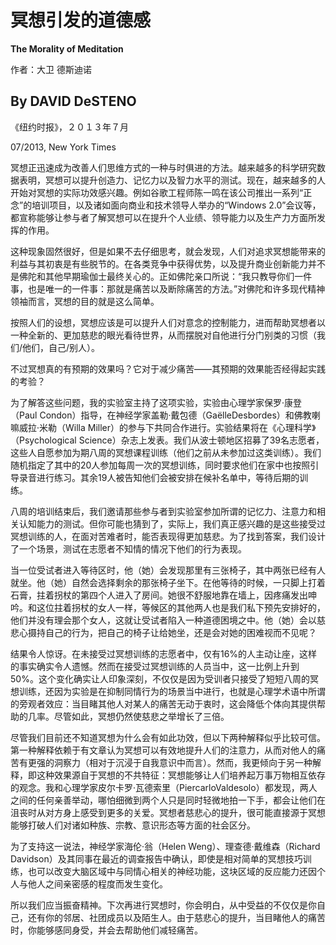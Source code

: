 # 冥想引发的道德感

**The Morality of Meditation**

作者：大卫 德斯迪诺

## By DAVID DeSTENO

《纽约时报》，２０１３年７月

07/2013, New York Times

冥想正迅速成为改善人们思维方式的一种与时俱进的方法。越来越多的科学研究数据表明，冥想可以提升创造力、记忆力以及智力水平的测试。现在，越来越多的人开始对冥想的实际功效感兴趣。例如谷歌工程师陈一鸣在该公司推出一系列“正念”的培训项目，以及诸如面向商业和技术领导人举办的“Windows 2.0”会议等，都宣称能够让参与者了解冥想可以在提升个人业绩、领导能力以及生产力方面所发挥的作用。

这种现象固然很好，但是如果不去仔细思考，就会发现，人们对追求冥想能带来的利益与其初衷是有些脱节的。在各类竞争中获得优势，以及提升商业创新能力并不是佛陀和其他早期瑜伽士最终关心的。正如佛陀亲口所说：“我只教导你们一件事，也是唯一的一件事：那就是痛苦以及断除痛苦的方法。”对佛陀和许多现代精神领袖而言，冥想的目的就是这么简单。

按照人们的设想，冥想应该是可以提升人们对意念的控制能力，进而帮助冥想者以一种全新的、更加慈悲的眼光看待世界，从而摆脱对自他进行分门别类的习惯（我们/他们，自己/别人）。

不过冥想真的有预期的效果吗？它对于减少痛苦——其预期的效果能否经得起实践的考验？

为了解答这些问题，我的实验室主持了这项实验，实验由心理学家保罗·康登（Paul Condon）指导，在神经学家盖勒·戴包德（GaëlleDesbordes）和佛教喇嘛威拉·米勒（Willa Miller）的参与下共同合作进行。实验结果将在《心理科学》（Psychological Science）杂志上发表。我们从波士顿地区招募了39名志愿者，这些人自愿参加为期八周的冥想课程训练（他们之前从未参加过这类训练）。我们随机指定了其中的20人参加每周一次的冥想训练，同时要求他们在家中也按照引导录音进行练习。其余19人被告知他们会被安排在候补名单中，等待后期的训练。

八周的培训结束后，我们邀请那些参与者到实验室参加所谓的记忆力、注意力和相关认知能力的测试。但你可能也猜到了，实际上，我们真正感兴趣的是这些接受过冥想训练的人，在面对苦难者时，能否表现得更加慈悲。为了找到答案，我们设计了一个场景，测试在志愿者不知情的情况下他们的行为表现。

当一位受试者进入等待区时，他（她）会发现那里有三张椅子，其中两张已经有人就坐。他（她）自然会选择剩余的那张椅子坐下。在他等待的时候，一只脚上打着石膏，拄着拐杖的第四个人进入了房间。她很不舒服地靠在墙上，因疼痛发出呻吟。和这位拄着拐杖的女人一样，等候区的其他两人也是我们私下预先安排好的，他们并没有理会那个女人，这就让受试者陷入一种道德困境之中。他（她）会以慈悲心摄持自己的行为，把自己的椅子让给她坐，还是会对她的困难视而不见呢？

结果令人惊讶。在未接受过冥想训练的志愿者中，仅有16%的人主动让座，这样的事实确实令人遗憾。然而在接受过冥想训练的人员当中，这一比例上升到50%。这个变化确实让人印象深刻，不仅仅是因为受训者只接受了短短八周的冥想训练，还因为实验是在抑制同情行为的场景当中进行，也就是心理学术语中所谓的旁观者效应：当目睹其他人对某人的痛苦无动于衷时，这会降低个体向其提供帮助的几率。尽管如此，冥想仍然使慈悲之举增长了三倍。

尽管我们目前还不知道冥想为什么会有如此功效，但以下两种解释似乎比较可信。第一种解释依赖于有文章认为冥想可以有效地提升人们的注意力，从而对他人的痛苦有更强的洞察力（相对于沉浸于自我意识中而言）。然而，我更倾向于另一种解释，即这种效果源自于冥想的不共特征：冥想能够让人们培养起万事万物相互依存的观念。我和心理学家皮尔卡罗·瓦德索里（PiercarloValdesolo）都发现，两人之间的任何亲善举动，哪怕细微到两个人只是同时轻微地拍一下手，都会让他们在沮丧时从对方身上感受到更多的关爱。冥想者慈悲心的提升，很可能直接源于冥想能够打破人们对诸如种族、宗教、意识形态等方面的社会区分。

为了支持这一说法，神经学家海伦·翁（Helen Weng）、理查德·戴维森（Richard Davidson）及其同事在最近的调查报告中确认，即使是相对简单的冥想技巧训练，也可以改变大脑区域中与同情心相关的神经功能，这块区域的反应能力还因个人与他人之间亲密感的程度而发生变化。

所以我们应当振奋精神。下次再进行冥想时，你会明白，从中受益的不仅仅是你自己，还有你的邻居、社团成员以及陌生人。由于慈悲心的提升，当目睹他人的痛苦时，你能够感同身受，并会去帮助他们减轻痛苦。

